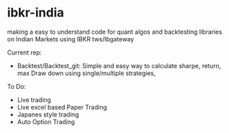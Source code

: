 # ibkr-india
<p>making a easy to understand code for quant algos and backtesting libraries on Indian Markets using IBKR tws/Ibgateway</p>

Current rep:
  + Backtest/Backtest_git: Simple and easy way to calculate sharpe, return, max Draw down using single/multiple strategies,

To Do:
  + Live trading
  + Live excel based Paper Trading
  + Japanes style trading
  + Auto Option Trading

